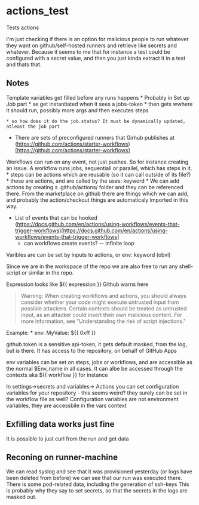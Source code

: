 # actions_test
Tests actions


I'm just checking if there is an option for malicious people to run whatever they want on github/self-hosted runners and retrieve like secrets and whatever. Because it seems to me that for instance a test could be configured with a secret value, and then you just kinda extract it in a test and thats that. 

## Notes

Template variables get filled before any runs happens
    * Probably in Set up Job part
    * se get instantiated when it sees a jobs-token
        * then gets wwhere it should run, possibly more args and then executes steps

    * so how does it do the job.status? It must be dynamically updated, atleast the job part
* There are sets of preconfigured runners that Girhub publishes at (https://github.com/actions/starter-workflows)[https://github.com/actions/starter-workflows]

Workflows can run on any event, not just pushes. So for instance creating an issue. A workflow runs jobs, sequentiall or parallel, which has steps in it. 
    * steps can be actions which are reusable  (so it can call outside of its file?)
    * these are actions, and are called by the uses: keyword
    * We can add actions by creating s .github/actions/ folder and they can be referenced there. From the marketplace on github there are things which we can add, and probably the action/checkout things are automaticaly imported in this way.

 * List of events that can be hooked (https://docs.github.com/en/actions/using-workflows/events-that-trigger-workflows)[https://docs.github.com/en/actions/using-workflows/events-that-trigger-workflows]
    * can workflows create events? -- infinite loop


Varibles are can be set by inputs to actions, or env: keyword (obvi)

Since we are in the workspace of the repo we are also free to run any shell-script or similar in the repo.

Expression looks like ${{ expression }}
Github warns here
>Warning: When creating workflows and actions, you should always consider whether your code might execute untrusted input from possible attackers. Certain contexts should be treated as untrusted input, as an attacker could insert their own malicious content. For more information, see "Understanding the risk of script injections."

Example:
    * env:
        MyValue: ${{ 0xff }}

github.token is a sensitive api-token, it gets default masked, from the log, but is there. It has access to the repository, on behalf of GitHub Apps

env variables can be set on steps, jobs or workflows, and are accessible as the normal $Env_name in all cases. It can albe be accessed through the contexts aka ${{ workflow }} for instance


In settings->secrets and variables-> Actions you can set configuration variables for your repository - this seems weird? they surely can be set in the workflow file as well?
Configuration variables are not environment variables, they are accessbile in the vars context


## Exfilling data works just fine

It is possible to just curl from the run and get data



## Reconing on runner-machine

We can read syslog and see that it was provisioned yesterday (or logs have been deleted from before)
we can see that our run was executed there. There is some pod-related data, including the generation of ssh-keys
This is probably why they say to set secrets, so that the secrets in the logs are masked out.
